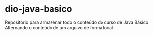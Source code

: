 # dio-java-basico
Repositório para armazenar todo o conteúdo do curso de Java Básico
Alternando o conteúdo de um arquivo de forma local